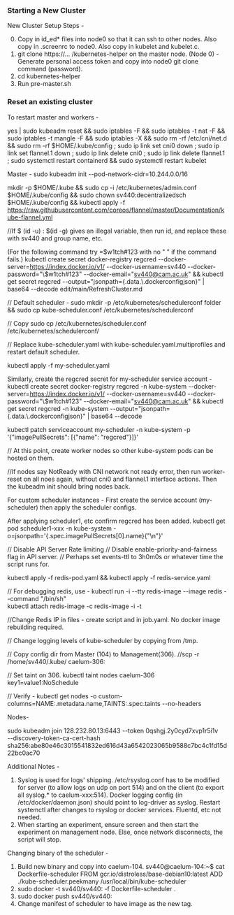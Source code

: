 ### Starting a New Cluster

New Cluster Setup Steps -


0. Copy in id_ed* files into node0 so that it can ssh to other nodes. Also copy in .screenrc to node0. Also copy in kubelet and kubelet.c. 
1. git clone https://... /kubernetes-helper on the master node. (Node 0) - Generate personal access token and copy into node0 git clone command (password).
2. cd kubernetes-helper
3. Run pre-master.sh


### Reset an existing cluster

To restart master and workers -

yes | sudo kubeadm reset && sudo iptables -F && sudo iptables -t nat -F && sudo iptables -t mangle -F && sudo iptables -X && sudo rm -rf /etc/cni/net.d && sudo rm -rf $HOME/.kube/config ; sudo ip link set cni0 down ; sudo ip link set flannel.1 down ; sudo ip link delete cni0 ; sudo ip link delete flannel.1 ; sudo systemctl restart containerd && sudo systemctl restart kubelet

Master -
sudo kubeadm init --pod-network-cidr=10.244.0.0/16

mkdir -p $HOME/.kube && sudo cp -i /etc/kubernetes/admin.conf $HOME/.kube/config && sudo chown sv440:decentralizedsch $HOME/.kube/config && kubectl apply -f https://raw.githubusercontent.com/coreos/flannel/master/Documentation/kube-flannel.yml


//If $ (id -u) : $(id -g) gives an illegal variable, then run id, and replace these with sv440 and group name, etc.


(For the following command try =\$w1tch\#123 with no " " if the command fails.)
kubectl create secret docker-registry regcred --docker-server=https://index.docker.io/v1/ --docker-username=sv440 --docker-password="\\$w1tch#123" --docker-email="sv440@cam.ac.uk" && kubectl get secret regcred --output="jsonpath={.data.\\.dockerconfigjson}" | base64 --decode
edit/main/RefreshCluster.md

// Default scheduler - sudo mkdir -p /etc/kubernetes/schedulerconf folder && sudo cp kube-scheduler.conf /etc/kubernetes/schedulerconf

// Copy sudo cp /etc/kubernetes/scheduler.conf /etc/kubernetes/schedulerconf/

// Replace kube-scheduler.yaml with kube-scheduler.yaml.multiprofiles and restart default scheduler.


kubectl apply -f  my-scheduler.yaml 

Similarly, create the regcred secret for my-scheduler service account -
kubectl create secret docker-registry regcred -n kube-system --docker-server=https://index.docker.io/v1/ --docker-username=sv440 --docker-password="\\$w1tch#123" --docker-email="sv440@cam.ac.uk" && kubectl get secret regcred -n kube-system --output="jsonpath={.data.\\.dockerconfigjson}" | base64 --decode



kubectl patch serviceaccount my-scheduler -n kube-system  -p '{"imagePullSecrets": [{"name": "regcred"}]}'


// At this point, create worker nodes so other kube-system pods can be hosted on them.

//If nodes say NotReady with CNI network not ready error, then run worker-reset on all noes again, without cni0 and flannel.1 interface actions. Then the kubeadm init should bring nodes back.


For custom scheduler instances - First create the service account (my-scheduler) then apply the scheduler configs.

After applying scheduler1, etc confirm regcred has been added. 
kubectl get pod scheduler1-xxx -n kube-system -o=jsonpath='{.spec.imagePullSecrets[0].name}{"\n"}'



// Disable API Server Rate limiting
// Disable enable-priority-and-fairness flag in API server.
// Perhaps set events-ttl to 3h0m0s or whatever time the script runs for.



kubectl apply -f redis-pod.yaml && kubectl apply -f redis-service.yaml

// For debugging redis, use - 
kubectl run -i --tty redis-image --image redis --command "/bin/sh"	
kubectl attach redis-image -c redis-image -i -t


//Change Redis IP in files - create script and in job.yaml. No docker image rebuilding required. 

// Change logging levels of kube-scheduler by copying from /tmp.


// Copy config dir from Master (104) to Management(306).
//scp -r /home/sv440/.kube/  caelum-306:

// Set taint on 306. kubectl taint nodes caelum-306 key1=value1:NoSchedule 

// Verify - kubectl get nodes -o custom-columns=NAME:.metadata.name,TAINTS:.spec.taints --no-headers 


Nodes-

sudo kubeadm join 128.232.80.13:6443 --token 0qshgj.2y0cyd7xvp1r5i1v \
        --discovery-token-ca-cert-hash sha256:abe80e46c3015541832ed616d43a6542023065b9588c7bc4c1fd15d22bc0ac70
        
        
        

Additional Notes - 
1. Syslog is used for logs' shipping. /etc/rsyslog.conf has to be modified for server (to allow logs on udp on port 514) and on the client (to export all syslog.* to caelum-xxx:514). Docker logging config (in /etc/docker/daemon.json) should point to log-driver as syslog. Restart systemctl after changes to rsyslog or docker services. Fluentd, etc not needed.
2. When starting an experiment, ensure screen and then start the experiment on management node. Else, once network disconnects, the script will stop.


Changing binary of the scheduler - 
1. Build new binary and copy into caelum-104.
sv440@caelum-104:~$ cat Dockerfile-scheduler
FROM gcr.io/distroless/base-debian10:latest
ADD ./kube-scheduler.peekmany /usr/local/bin/kube-scheduler
2. sudo docker -t sv440/sv440:<tag> -f Dockerfile-scheduler .
3. sudo docker push sv440/sv440:<tag>
4. Change manifest of scheduler to have image as the new tag.
        
